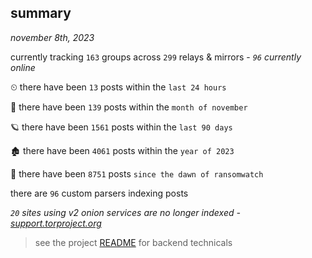 
## summary
_november 8th, 2023_

currently tracking `163` groups across `299` relays & mirrors - _`96` currently online_

⏲ there have been `13` posts within the `last 24 hours`

🦈 there have been `139` posts within the `month of november`

🪐 there have been `1561` posts within the `last 90 days`

🏚 there have been `4061` posts within the `year of 2023`

🦕 there have been `8751` posts `since the dawn of ransomwatch`

there are `96` custom parsers indexing posts

_`20` sites using v2 onion services are no longer indexed - [support.torproject.org](https://support.torproject.org/onionservices/v2-deprecation/)_

> see the project [README](https://github.com/joshhighet/ransomwatch#ransomwatch--) for backend technicals
